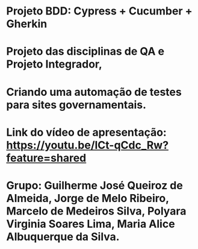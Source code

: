 # Projeto BDD: Cypress + Cucumber + Gherkin

# Projeto das disciplinas de QA e Projeto Integrador,
# Criando uma automação de testes para sites governamentais.


# Link do vídeo de apresentação: https://youtu.be/lCt-qCdc_Rw?feature=shared

# Grupo: Guilherme José Queiroz de Almeida, Jorge de Melo Ribeiro, Marcelo de Medeiros Silva, Polyara Virginia Soares Lima, Maria Alice Albuquerque da Silva.
